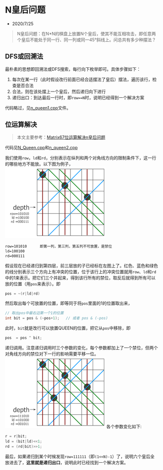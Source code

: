 # N皇后问题

- 2020/7/25

> N皇后问题：在N*N的棋盘上放置N个皇后，使其不能互相攻击，即任意两个皇后不能处于同一行、同一列或同一45°斜线上。问总共有多少种摆法？

## DFS或回溯法

最朴素的思想即回溯法或DFS搜索，每行向下枚举即可。具体步骤如下：
1. 每次在某一行（此时假设改行前面已经合适摆法了皇后）摆法，遍历该行，检查是否合法
2. 合法，则在该处摆上一个皇后，然后递归向下进行
3. 递归出口：到达最后一行时，即`row==N`时，说明已经得到一个解决方案

代码略过，见[n_queen1.cpp](n_queen1.cpp)文件。

## 位运算解决

> 本文主要参考：[Matrix67位运算解决n皇后问题](http://www.matrix67.com/blog/archives/266)

代码见[N_Queen.cpp](N_Queen.cpp)和[n_queen2.cpp](n_queen2.cpp)

我们使用`row`，`ld`和`rd`，分别表示在纵列和两个对角线方向的限制条件下，这一行的哪些地方不能放。以下图为例子，
![](image/1.gif)
```
row=101010      即第一列，第三列，第五列不可放置，是禁位
ld=100100       
rd=000111
```

假设现在已经递归到第四层，前三层放的子已经标在左图上了。红色、蓝色和绿色的线分别表示三个方向上有冲突的位置，位于该行上的冲突位置就用`row`、`ld`和`rd`中的1来表示。把它们三个并起来，得到该行所有的禁位，取反后就得到所有可以放的位置（用`pos`来表示）。即
```c++
pos = ~(r|ld|rd)
```
然后取出每个可放置的位置，即等同于将`pos`里面的1的位置取出来，
```c++
// 取出pos中最右边第一个1的位置
int bit = pos & (~pos+1);   // 或者 pos & (-pos)
```
此时，`bit`就是改行可以放置QUEEN的位置，把它从`pos`中移除，即

```c++
pos  = pos ^ bit;
```
递归调用。注意递归调用时三个参数的变化，每个参数都加上了一个禁位，但两个对角线方向的禁位对下一行的影响需要平移一位。
![](image/2.gif)
各个参数变化如下:
```c++
r = r|bit;
ld = (bit|ld)<<1;
rd = (rd|bit)>>1;
```
最后，如果递归到某个时候发现`row=111111`（即`(1<<N)-1`）了，说明六个皇后全放进去了，**这里就是递归出口**，说明此时已经找到一个解决方案。

